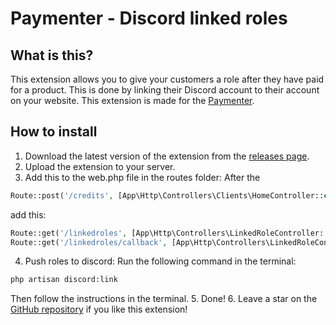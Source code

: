 # Paymenter - Discord linked roles

## What is this?

This extension allows you to give your customers a role after they have paid for a product. This is done by linking their Discord account to their account on your website. This extension is made for the [Paymenter](https://paymenter.org).

## How to install

1. Download the latest version of the extension from the [releases page](/releases).
2. Upload the extension to your server.
3. Add this to the web.php file in the routes folder:
After the

```php
Route::post('/credits', [App\Http\Controllers\Clients\HomeController::class, 'addCredits'])->name('clients.credits.add')->middleware(['auth']);
```

add this:

```php
Route::get('/linkedroles', [App\Http\Controllers\LinkedRoleController::class, 'index'])->name('linkedroles.index')->middleware(['auth']);
Route::get('/linkedroles/callback', [App\Http\Controllers\LinkedRoleController::class, 'callback'])->name('linkedroles.callback')->middleware(['auth']);
```

4. Push roles to discord:
Run the following command in the terminal:

```bash
php artisan discord:link
```

Then follow the instructions in the terminal.
5. Done!
6. Leave a star on the [GitHub repository](https://github.com/CorwinDev/paymenter-discordlink) if you like this extension!
